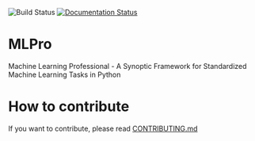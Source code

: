 ![Build Status](https://github.com/fhswf/MLPro/workflows/pytesting/badge.svg)
[![Documentation Status](https://readthedocs.org/projects/mlpro/badge/?version=latest)](https://mlpro.readthedocs.io/en/latest/?badge=latest)
# MLPro
Machine Learning Professional - A Synoptic Framework for Standardized Machine Learning Tasks in Python

# How to contribute
If you want to contribute, please read [CONTRIBUTING.md](https://github.com/fhswf/MLPro/blob/master/CONTRIBUTING.md)